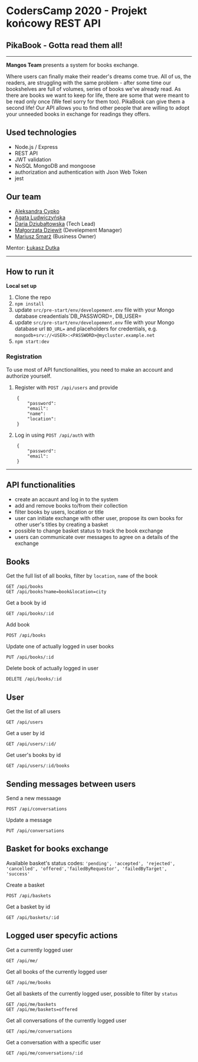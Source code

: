 # CodersCamp 2020 - Projekt końcowy REST API
## **PikaBook** - Gotta read them all!
___


**Mangos Team** presents a system for books exchange. 

Where users can finally make their reader's dreams come true. All of us, the readers, are struggling with the same problem - after some time our bookshelves are full of volumes, series of books we've already read. As there are books we want to keep for life, there are some that were meant to be read only once (We feel sorry for them too). PikaBook can give them a second life! Our API allows you to find other people that are willing to adopt your unneeded books in exchange for readings they offers.

## Used technologies
- Node.js / Express
- REST API
- JWT validation
- NoSQL MongoDB and mongoose
- authorization and authentication with Json Web Token
- jest

## Our team 
* [Aleksandra Cypko](https://github.com/AleksandraCyp)
* [Agata Ludwiczyńska](https://github.com/AgataLudwiczynska)
* [Daria Dziubałtowska](https://github.com/daria305) (Tech Lead)
* [Małgorzata Dziewit](https://github.com/memeraki) (Develepment Manager)
* [Mariusz Smarż](https://github.com/mariusz-sm) (Business Owner)

Mentor: [Łukasz Dutka](https://github.com/lukaszdutka)
___
## How to run it
**Local set up**
1. Clone the repo
2. `npm install`
4. update `src/pre-start/env/developement.env` file with your Mongo database creadentials`DB_PASSWORD=, DB_USER=
5. update `src/pre-start/env/developement.env` file with your Mongo database url `BD_URL=` and placeholders for credentials, e.g. `mongodb+srv://<USER>:<PASSWORD>@mycluster.example.net`
6. `npm start:dev`

### Registration
To use most of API functionalities, you need to make an account and authorize yourself.

1. Register with `POST /api/users` and provide
```    
    {
        "password":
        "email":
        "name":
        "location":
    }
```
2. Log in using  `POST /api/auth` with
```
    {
        "password":
        "email":
    }
```
---
## API functionalities
 - create an accaunt and log in to the system
 - add and remove books to/from their collection
 - filter books by users, location or title
 - user can initiate exchange with other user, propose its own books for other user's titles by creating a basket
 - possible to change basket status to track the book exchange
 - users can communicate over messages to agree on a details of the exchange

## Books

Get the full list of all books, filter by `location`, `name` of the book

    GET /api/books
    GET /api/books?name=book&location=city

Get a book by id

    GET /api/books/:id

Add book

    POST /api/books

Update one of actually logged in user books

    PUT /api/books/:id

Delete book of actually logged in user

    DELETE /api/books/:id

## User

Get the list of all users

    GET /api/users

Get a user by id

    GET /api/users/:id/

Get user's books by id

    GET /api/users/:id/books

## Sending messages between users

Send a new messaage

    POST /api/conversations

Update a message

    PUT /api/conversations

## Basket for books exchange
Available basket's status codes: `'pending', 'accepted', 'rejected', 'cancelled', 'offered','failedByRequestor', 'failedByTarget', 'success'`

Create a basket

    POST /api/baskets

Get a basket by id

    GET /api/baskets/:id

## Logged user specyfic actions

Get a currently logged user

    GET /api/me/

Get all books of the currently logged user

    GET /api/me/books

Get all baskets of the currently logged user, possible to filter by `status`

    GET /api/me/baskets
    GET /api/me/baskets=offered

Get all conversations of the currently logged user

    GET /api/me/conversations

Get a conversation with a specific user
    
    GET /api/me/conversations/:id

